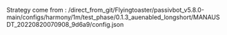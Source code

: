 Strategy come from : /direct_from_git/Flyingtoaster/passivbot_v5.8.0-main/configs/harmony/1m/test_phase/0.1.3_auenabled_longshort/MANAUSDT_20220820070908_9d6a9/config.json